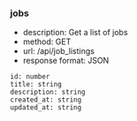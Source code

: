 ### jobs

-   description: Get a list of jobs
-   method: GET
-   url: /api/job_listings
-   response format: JSON

```
id: number
title: string
description: string
created_at: string
updated_at: string
```
